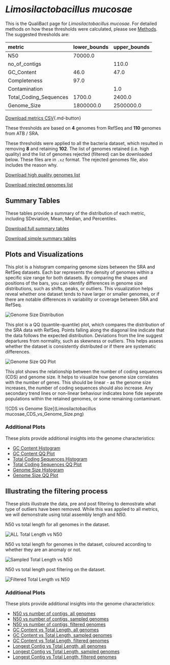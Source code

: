 # *Limosilactobacillus mucosae*

This is the QualiBact page for *Limosilactobacillus mucosae*. For detailed methods on how these thresholds were calculated, please see [Methods](../../methods.md).
The suggested thresholds are: 

| metric                 | lower_bounds   | upper_bounds   |
|:-----------------------|:---------------|:---------------|
| N50                    | 70000.0        |                |
| no_of_contigs          |                | 110.0          |
| GC_Content             | 46.0           | 47.0           |
| Completeness           | 97.0           |                |
| Contamination          |                | 1.0            |
| Total_Coding_Sequences | 1700.0         | 2400.0         |
| Genome_Size            | 1800000.0      | 2500000.0      |

[Download metrics CSV](Limosilactobacillus_mucosae_metrics.csv){.md-button}


These thresholds are based on **4** genomes from RefSeq and **110** genomes from ATB / SRA.

These thresholds were applied to all the bacteria dataset, which resulted in removing **8** and retaining **102**.
The list of genomes retained (i.e. high quality) and the list of genomes rejected (filtered) can be downloaded below. These files are in `.xz` format. The rejected genomes file, also includes the reason why.

[Download high quality genomes list](Limosilactobacillus_mucosae_high_quality_genomes.csv.xz)


[Download rejected genomes list](Limosilactobacillus_mucosae_filtered_out_genomes.csv.xz)



## Summary Tables
These tables provide a summary of the distribution of each metric, including SDeviation, Mean, Median, and Percentiles.

[Download full summary tables](summary.csv)

[Download simple summary tables](selected_summary.csv)

## Plots and Visualizations

This plot is a histogram comparing genome sizes between the SRA and RefSeq datasets. Each bar represents the density of genomes within a specific size range for both datasets. By comparing the shapes and positions of the bars, you can identify differences in genome size distributions, such as shifts, peaks, or outliers. This visualization helps reveal whether one dataset tends to have larger or smaller genomes, or if there are notable differences in variability or coverage between SRA and RefSeq.

![Genome Size Distribution](Genome_Size_refseq_histogram_kde.png)

This plot is a QQ (quantile-quantile) plot, which compares the distribution of the SRA data with RefSeq. Points falling along the diagonal line indicate that the data follows the expected distribution. Deviations from the line suggest departures from normality, such as skewness or outliers. This helps assess whether the dataset is consistently distributed or if there are systematic differences.

![Genome Size QQ Plot](Genome_Size_refseq_qqplot.png)

This plot shows the relationship between the number of coding sequences (CDS) and genome size. It helps to visualize how genome size correlates with the number of genes. This should be linear - as the genome size increases, the number of coding sequences should also increase. Any secondary trend lines or non-linear behaviour indicates bone fide seperate populations within the retained genomes, or some remaining contaminant. 

![CDS vs Genome Size](Limosilactobacillus mucosae_CDS_vs_Genome_Size.png)

### Additional Plots

These plots provide additional insights into the genome characteristics:

- [GC Content Histogram](GC_Content_refseq_histogram_kde.png)
- [GC Content QQ Plot](GC_Content_refseq_qqplot.png)
- [Total Coding Sequences Histogram](Total_Coding_Sequences_refseq_histogram_kde.png)
- [Total Coding Sequences QQ Plot](Total_Coding_Sequences_refseq_qqplot.png)
- [Genome Size Histogram](Genome_Size_refseq_histogram_kde.png)
- [Genome Size QQ Plot](Genome_Size_refseq_qqplot.png)
## Illustrating the filtering process
These plots illustrate the data, pre and post filtering to demostrate what type of outliers have been removed. While this was applied to all metrics, we will demonstrate using total assembly length and N50.

N50 vs total length for all genomes in the dataset.

![ALL Total Length vs N50](Limosilactobacillus_mucosae_all_total_length_N50.png)

N50 vs total length for genomes in the dataset, coloured according to whether they are an anomaly or not.

![Sampled Total Length vs N50](Limosilactobacillus_mucosae_sample_total_length_N50.png)

N50 vs total length post filtering on the dataset.

![Filtered Total Length vs N50](Limosilactobacillus_mucosae_filt_total_length_N50.png)

### Additional Plots

These plots provide additional insights into the genome characteristics:

- [N50 vs number of contigs, all genomes](Limosilactobacillus_mucosae_all_N50_number.png)
- [N50 vs number of contigs, sampled genomes](Limosilactobacillus_mucosae_sample_N50_number.png)
- [N50 vs number of contigs, filtered genomes](Limosilactobacillus_mucosae_filt_N50_number.png)
- [GC Content vs Total Length, all genomes](Limosilactobacillus_mucosae_all_total_length_GC_Content.png)
- [GC Content vs Total Length, sampled genomes](Limosilactobacillus_mucosae_sample_total_length_GC_Content.png)
- [GC Content vs Total Length, filtered genomes](Limosilactobacillus_mucosae_filt_total_length_GC_Content.png)
- [Longest Contig vs Total Length, all genomes](Limosilactobacillus_mucosae_all_total_length_longest.png)
- [Longest Contig vs Total Length, sampled genomes](Limosilactobacillus_mucosae_sample_total_length_longest.png)
- [Longest Contig vs Total Length, filtered genomes](Limosilactobacillus_mucosae_filt_total_length_longest.png)
